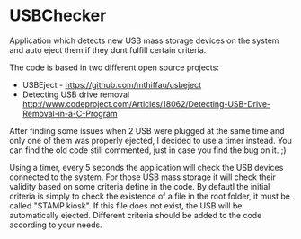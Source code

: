 # USBChecker
Application which detects new USB mass storage devices on the system and auto eject them if they dont fulfill certain criteria.

The code is based in two different open source projects:
- USBEject  - https://github.com/mthiffau/usbeject
- Detecting USB drive removal http://www.codeproject.com/Articles/18062/Detecting-USB-Drive-Removal-in-a-C-Program

After finding some issues when 2 USB were plugged at the same time and only one of them was properly ejected, I decided to use a timer instead. You can find the old code still commented, just in case you find the bug on it. ;)

Using a timer, every 5 seconds the application will check the USB devices connected to the system. For those USB mass storage it will check their validity based on some criteria define in the code. By defautl the initial criteria is simply to check the existence of a file in the root folder, it must be called "STAMP.kiosk". If this file does not exist, the USB will be automatically ejected.
Different criteria should be added to the code according to your needs.
